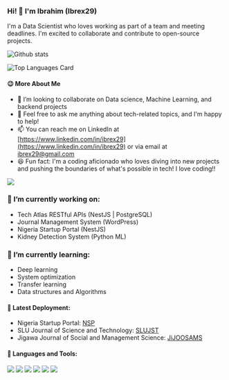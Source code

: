 ### Hi! 👋 I'm Ibrahim (Ibrex29) 

I'm a Data Scientist who loves working as part of a team and meeting deadlines. I'm excited to collaborate and contribute to open-source projects.

![Github stats](https://github-readme-stats.vercel.app/api?username=ibrex29&theme=aura_dark&show_icons=true&count_private=true)

![Top Languages Card](https://github-readme-stats.vercel.app/api/top-langs/?username=ibrex29&layout=compact&theme=codeSTACKr)

#### 😉 More About Me

- 👯 I’m looking to collaborate on Data science, Machine Learning, and backend projects
- 💬 Feel free to ask me anything about tech-related topics, and I'm happy to help!
- 📫 You can reach me on LinkedIn at [https://www.linkedin.com/in/ibrex29](https://www.linkedin.com/in/ibrex29) or via email at [ibrex29@gmail.com](mailto:ibrex29@gmail.com)
- 😆 Fun fact: I'm a coding aficionado who loves diving into new projects and pushing the boundaries of what's possible in tech! I love coding!!

![](https://r7q6w9z6.rocketcdn.me/career/wp-content/uploads/2020/03/full-stack-development.gif)

### 🔭 I’m currently working on:

- Tech Atlas RESTful APIs (NestJS | PostgreSQL)               
- Journal Management System (WordPress)
- Nigeria Startup Portal (NestJS)
- Kidney Detection System (Python ML)

### 🌱 I’m currently learning:

- Deep learning 
- System optimization 
- Transfer learning 
- Data structures and Algorithms

#### 📝 Latest Deployment:

- Nigeria Startup Portal: [NSP](https://portal.startup.ng)
- SLU Journal of Science and Technology: [SLUJST](https://slujst.com.ng)
- Jigawa Journal of Social and Management Science: [JiJOOSAMS](https://jijoosams.com.ng)

#### 🔨 Languages and Tools:

![](https://raw.githubusercontent.com/rahul-jha98/github_readme_icons/main/language_and_tools/square/tensorflow/tensorflow.svg)
![](https://raw.githubusercontent.com/rahul-jha98/github_readme_icons/main/language_and_tools/square/wordpress/wordpress.svg)
![](https://raw.githubusercontent.com/rahul-jha98/github_readme_icons/main/language_and_tools/square/typescript/typescript.svg)
![](https://raw.githubusercontent.com/rahul-jha98/github_readme_icons/main/language_and_tools/square/python/python.svg)
![](https://raw.githubusercontent.com/rahul-jha98/github_readme_icons/main/language_and_tools/square/firebase/firebase.svg)
![](https://raw.githubusercontent.com/rahul-jha98/github_readme_icons/main/language_and_tools/square/postgresql/postgresql.svg)
